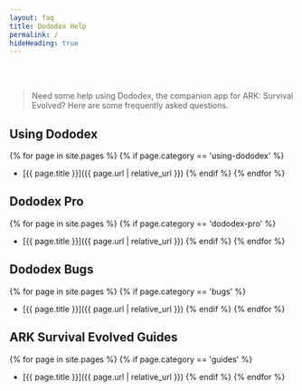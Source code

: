 ```yaml
---
layout: faq
title: Dododex Help
permalink: /
hideHeading: true
---
```


<br><br>
> Need some help using Dododex, the companion app for ARK: Survival Evolved? Here are some frequently asked questions.

## Using Dododex

{% for page in site.pages %}
  {% if page.category == 'using-dododex' %}
- [{{ page.title }}]({{ page.url | relative_url }})
  {% endif %}
{% endfor %}

## Dododex Pro

{% for page in site.pages %}
  {% if page.category == 'dododex-pro' %}
- [{{ page.title }}]({{ page.url | relative_url }})
  {% endif %}
{% endfor %}

## Dododex Bugs

{% for page in site.pages %}
  {% if page.category == 'bugs' %}
- [{{ page.title }}]({{ page.url | relative_url }})
  {% endif %}
{% endfor %}

## ARK Survival Evolved Guides

{% for page in site.pages %}
  {% if page.category == 'guides' %}
- [{{ page.title }}]({{ page.url | relative_url }})
  {% endif %}
{% endfor %}